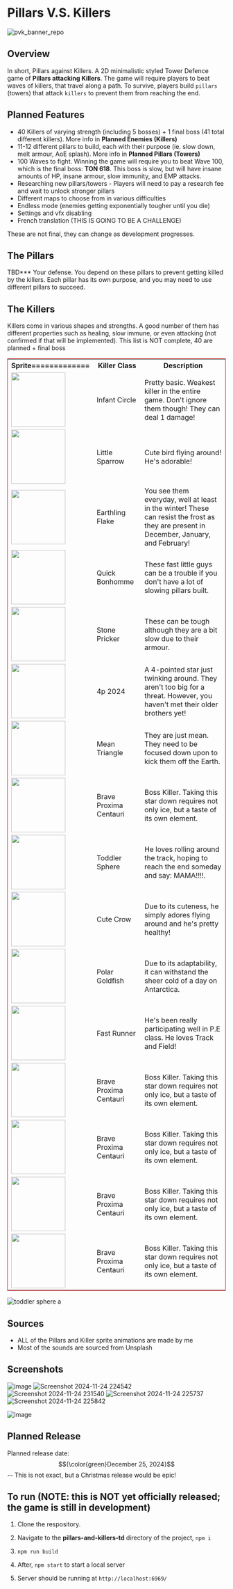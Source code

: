 # Pillars V.S. Killers
![pvk_banner_repo](https://github.com/user-attachments/assets/63742d48-98fc-468e-bdb4-9876251393f6)

## Overview
In short, Pillars against Killers.
A 2D minimalistic styled Tower Defence game of **Pillars attacking Killers**. The game will require players to beat waves of killers, that travel along a path. To survive, players build `pillars` (towers) that attack `killers` to prevent them from reaching the end.


## Planned Features
- 40 Killers of varying strength (including 5 bosses) + 1 final boss (41 total different killers). More info in **Planned Enemies (Killers)**
- 11-12 different pillars to build, each with their purpose (ie. slow down, melt armour, AoE splash). More info in **Planned Pillars (Towers)**
- 100 Waves to fight. Winning the game will require you to beat Wave 100, which is the final boss: **TON 618**. This boss is slow, but will have insane amounts of HP, insane armour, slow immunity, and EMP attacks.
- Researching new pillars/towers - Players will need to pay a research fee and wait to unlock stronger pillars
- Different maps to choose from in various difficulties
- Endless mode (enemies getting exponentially tougher until you die)
- Settings and vfx disabling
- French translation (THIS IS GOING TO BE A CHALLENGE)

These are not final, they can change as development progresses. 

## The Pillars
TBD***
Your defense. You depend on these pillars to prevent getting killed by the killers. Each pillar has its own purpose, and you may need to use different pillars to succeed.

## The Killers

Killers come in various shapes and strengths. A good number of them has different properties such as healing, slow immune, or even attacking (not confirmed if that will be implemented). This list is NOT complete, 40 are planned + final boss

  <table style="border: 1px solid red">
    <tr>
      <th>Sprite=============</th>
      <th>Killer Class</th>
      <th>Description</th>
    </tr>
    <tr>
      <td><img src="https://github.com/user-attachments/assets/a4bc868a-3bee-4cd9-a444-437243f14fba" witdh="125px" height="125px"></td>
      <td>Infant Circle</td>
      <td>Pretty basic. Weakest killer in the entire game. Don't ignore them though! They can deal 1 damage!</td>
    </tr>
    <tr>
      <td><img src="https://github.com/user-attachments/assets/3a080627-1114-46b7-b60f-4d78fb09c15b" witdh="125px" height="125px"></td>
      <td>Little Sparrow</td>
      <td>Cute bird flying around! He's adorable!</td>
    </tr>
    <tr>
      <td><img src="https://github.com/user-attachments/assets/b65df91f-20c1-4575-b614-5ecc82e0a9a6" witdh="125px" height="125px"></td>
      <td>Earthling Flake</td>
      <td>You see them everyday, well at least in the winter! These can resist the frost as they are present in December, January, and February!</td>
    </tr>
    <tr>
      <td><img src="https://github.com/user-attachments/assets/47ac8fb6-e12c-404d-960a-b8b0b59fd65d" witdh="125px" height="125px"></td>
      <td>Quick Bonhomme</td>
      <td>These fast little guys can be a trouble if you don't have a lot of slowing pillars built.</td>
    </tr>
    <tr>
      <td><img src="https://github.com/user-attachments/assets/e11725b9-51d1-451c-a5b2-848b5e170a6a" witdh="125px" height="125px"></td>
      <td>Stone Pricker</td>
      <td>These can be tough although they are a bit slow due to their armour.</td>
    </tr>
    <tr>
      <td><img src="https://github.com/user-attachments/assets/681bf136-70f5-4768-8e22-8ea1b7c58d14" witdh="125px" height="125px"></td>
      <td>4p 2024</td>
      <td>A 4-pointed star just twinking around. They aren't too big for a threat. However, you haven't met their older brothers yet!</td>
    </tr>
    <tr>
      <td><img src="https://github.com/user-attachments/assets/7a1bcf04-6f78-4109-8bfd-673391c6c6ac" witdh="125px" height="125px"></td>
      <td>Mean Triangle</td>
      <td>They are just mean. They need to be focused down upon to kick them off the Earth.</td>
    </tr>
    <tr>
      <td><img src="https://github.com/user-attachments/assets/cea53d01-4c09-47e0-a9d0-0ce8e608e58e" witdh="125px" height="125px"></td>
      <td>Brave Proxima Centauri</td>
      <td>Boss Killer. Taking this star down requires not only ice, but a taste of its own element.</td>
    </tr>
    <tr>
      <td><img src="https://github.com/user-attachments/assets/45cd0082-5b68-47f8-9997-55a25bc4c3f7" witdh="125px" height="125px"></td>
      <td>Toddler Sphere</td>
      <td>He loves rolling around the track, hoping to reach the end someday and say: MAMA!!!!.</td>
    </tr>
    <tr>
      <td><img src="https://github.com/user-attachments/assets/95193467-976a-4670-9cc3-726db7902d81" witdh="125px" height="125px"></td>
      <td>Cute Crow</td>
      <td>Due to its cuteness, he simply adores flying around and he's pretty healthy!</td>
    </tr>
    <tr>
      <td><img src="https://github.com/user-attachments/assets/0a8e9d2c-4492-4dd8-90d6-161c703d5d33" witdh="125px" height="125px"></td>
      <td>Polar Goldfish</td>
      <td>Due to its adaptability, it can withstand the sheer cold of a day on Antarctica.</td>
    </tr>
    <tr>
      <td><img src="https://github.com/user-attachments/assets/9b9a1156-df55-4a7f-9537-d661a671f431" witdh="125px" height="125px"></td>
      <td>Fast Runner</td>
      <td>He's been really participating well in P.E class. He loves Track and Field!</td>
    </tr>
    <tr>
      <td><img src="https://github.com/user-attachments/assets/cea53d01-4c09-47e0-a9d0-0ce8e608e58e" witdh="125px" height="125px"></td>
      <td>Brave Proxima Centauri</td>
      <td>Boss Killer. Taking this star down requires not only ice, but a taste of its own element.</td>
    </tr>
    <tr>
      <td><img src="https://github.com/user-attachments/assets/cea53d01-4c09-47e0-a9d0-0ce8e608e58e" witdh="125px" height="125px"></td>
      <td>Brave Proxima Centauri</td>
      <td>Boss Killer. Taking this star down requires not only ice, but a taste of its own element.</td>
    </tr>
    <tr>
      <td><img src="https://github.com/user-attachments/assets/cea53d01-4c09-47e0-a9d0-0ce8e608e58e" witdh="125px" height="125px"></td>
      <td>Brave Proxima Centauri</td>
      <td>Boss Killer. Taking this star down requires not only ice, but a taste of its own element.</td>
    </tr>
    <tr>
      <td><img src="https://github.com/user-attachments/assets/cea53d01-4c09-47e0-a9d0-0ce8e608e58e" witdh="125px" height="125px"></td>
      <td>Brave Proxima Centauri</td>
      <td>Boss Killer. Taking this star down requires not only ice, but a taste of its own element.</td>
    </tr>
  </table>

![toddler sphere a](https://github.com/user-attachments/assets/9087945a-0968-4f57-b204-9c26c3a3a103)



## Sources
- ALL of the Pillars and Killer sprite animations are made by me
- Most of the sounds are sourced from Unsplash 



## Screenshots
![image](https://github.com/user-attachments/assets/06ec96ac-bff7-4441-b89f-65506eb2f01e)
![Screenshot 2024-11-24 224542](https://github.com/user-attachments/assets/52d32710-f35e-4eaa-9bbb-4e3098e063d3)
![Screenshot 2024-11-24 231540](https://github.com/user-attachments/assets/42b1044d-dad9-40cd-8930-1ed9123fc4bc)
![Screenshot 2024-11-24 225737](https://github.com/user-attachments/assets/6f28b831-10e1-422f-b66f-47ee9a46063a)
![Screenshot 2024-11-24 225842](https://github.com/user-attachments/assets/19f98176-b989-4b3e-8e23-0ac63ee8f04f)

![image](https://github.com/user-attachments/assets/c5db4996-d4d2-4bc8-8fed-095593c775b0)

## Planned Release
Planned release date: $${\color{green}December 25, 2024}$$ -- This is not exact, but a Christmas release would be epic!



## To run (NOTE: this is NOT yet officially released; the game is still in development)
1. Clone the respository.
2. Navigate to the **pillars-and-killers-td** directory of the project, `npm i`
3. `npm run build`
4. After, `npm start` to start a local server

5. Server should be running at `http://localhost:6969/`
